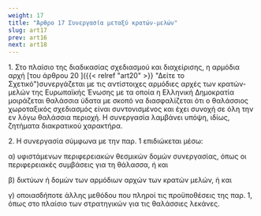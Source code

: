 ```yaml
---
weight: 17
title: "Άρθρο 17 Συνεργασία μεταξύ κρατών-μελών"
slug: art17
prev: art16
next: art18
---
```


1\. Στο πλαίσιο της διαδικασίας σχεδιασμού και διαχείρισης, η αρμόδια αρχή [του άρθρου 20 ]({{< relref "art20" >}} "Δείτε το Σχετικό")συνεργάζεται με τις αντίστοιχες αρμόδιες αρχές των κρατών-μελών της Ευρωπαϊκής Ένωσης με τα οποία η Ελληνική Δημοκρατία μοιράζεται θαλάσσια ύδατα με σκοπό να διασφαλίζεται ότι ο θαλάσσιος χωροταξικός σχεδιασμός είναι συντονισμένος και έχει συνοχή σε όλη την εν λόγω θαλάσσια περιοχή. Η συνεργασία λαμβάνει υπόψη, ιδίως, ζητήματα διακρατικού χαρακτήρα.

2\. Η συνεργασία σύμφωνα με την παρ. 1 επιδιώκεται μέσω:

α) υφιστάμενων περιφερειακών θεσμικών δομών συνεργασίας, όπως οι περιφερειακές συμβάσεις για τη θάλασσα, ή και

β) δικτύων ή δομών των αρμόδιων αρχών των κρατών μελών, ή και

γ) οποιασδήποτε άλλης μεθόδου που πληροί τις προϋποθέσεις της παρ. 1, όπως στο πλαίσιο των στρατηγικών για τις θαλάσσιες λεκάνες.


